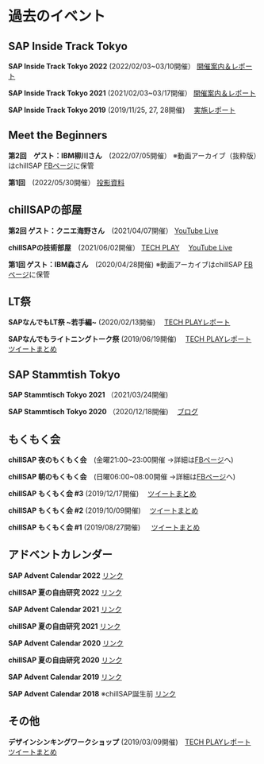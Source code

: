 # 過去のイベント

## SAP Inside Track Tokyo 
**SAP Inside Track Tokyo 2022** (2022/02/03~03/10開催）
[開催案内＆レポート](https://blogs.sap.com/2021/11/15/sap-inside-track-tokyo-2022-%E6%A1%88%E5%86%85/)

**SAP Inside Track Tokyo 2021** (2021/02/03~03/17開催）
[開催案内＆レポート](https://blogs.sap.com/2020/12/01/sap-inside-track-tokyo-2021/)

**SAP Inside Track Tokyo 2019**  (2019/11/25, 27, 28開催)　
[実施レポート](https://blogs.sap.com/2019/12/02/sap-inside-track-tokyo-2019-finished-a-great-success-recap-sittokyo/)

## Meet the Beginners
**第2回　ゲスト：IBM柳川さん**　(2022/07/05開催）
※動画アーカイブ（抜粋版）はchillSAP [FBページ](https://www.facebook.com/groups/chillSAP)に保管

**第1回**　(2022/05/30開催）
[投影資料](https://www.slideshare.net/secret/sK3nPHynVdrzPK?fbclid=IwAR0iywNG1tIrwKxo69ZSksd_Z1CVGssDSqH8kxOswtSePGJEp3m_WznkKNg)

## chillSAPの部屋
**第2回 ゲスト：クニエ海野さん**　(2021/04/07開催）
[YouTube Live](https://youtu.be/0YMY-l1v_rQ)

**chillSAPの技術部屋**　(2021/06/02開催）
[TECH PLAY](http://techplay.jp/event/812208)　
[YouTube Live](https://youtu.be/fiaiORVho_0)

**第1回 ゲスト：IBM森さん**　(2020/04/28開催)
※動画アーカイブはchillSAP [FBページ](https://www.facebook.com/groups/chillSAP)に保管

## LT祭
**SAPなんでもLT祭 ~若手編~**  (2020/02/13開催)　
[TECH PLAYレポート](https://techplay.jp/eventreport/764310)

**SAPなんでもライトニングトーク祭** (2019/06/19開催)　
[TECH PLAYレポート](https://techplay.jp/eventreport/725758)　
[ツイートまとめ](https://togetter.com/li/1368084)

## SAP Stammtish Tokyo
**SAP Stammtisch Tokyo 2021**  （2021/03/24開催)

**SAP Stammtisch Tokyo 2020**  （2020/12/18開催)　
[ブログ](https://www.sapsumikko.jp/entry/2020/12/25/sumikko-night-sap-stammtisch-tokyo)


## もくもく会
**chillSAP 夜のもくもく会**　(金曜21:00~23:00開催 →詳細は[FBページ](https://www.facebook.com/groups/chillSAP)へ)

**chillSAP 朝のもくもく会**　(日曜06:00~08:00開催 →詳細は[FBページ](https://www.facebook.com/groups/chillSAP)へ)

**chillSAP もくもく会 #3**  (2019/12/17開催)　
[ツイートまとめ](https://togetter.com/li/1445819)

**chillSAP もくもく会 #2**  (2019/10/09開催)　
[ツイートまとめ](https://togetter.com/li/1415028)

**chillSAP もくもく会 #1**  (2019/08/27開催) 　
[ツイートまとめ](https://togetter.com/li/1396271)


## アドベントカレンダー
**SAP Advent Calendar 2022** 
[リンク](https://adventar.org/calendars/7484)

**chillSAP 夏の自由研究 2022**
[リンク](https://note.com/chillsap/n/n62740563aee0)

**SAP Advent Calendar 2021** 
[リンク](https://adventar.org/calendars/6252)

**chillSAP 夏の自由研究 2021**
[リンク](https://note.com/chillsap/n/n08ef5ec73b4c)

**SAP Advent Calendar 2020** 
[リンク](https://adventar.org/calendars/5047)

**chillSAP 夏の自由研究 2020**
[リンク](https://note.com/chillsap/n/n66e12ef65d11)

**SAP Advent Calendar 2019**
[リンク](https://adventar.org/calendars/3908)

**SAP Advent Calendar 2018** ※chillSAP誕生前
[リンク](https://adventar.org/calendars/3262)

## その他


**デザインシンキングワークショップ** (2019/03/09開催)　[TECH PLAYレポート](https://techplay.jp/column/517)　
[ツイートまとめ](https://togetter.com/li/1326796)

